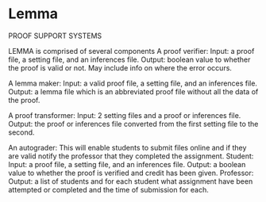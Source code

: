 # Lemma
PROOF SUPPORT SYSTEMS

LEMMA is comprised of several components
A proof verifier:
	Input:	a proof file, a setting file, and an inferences
			file.
	Output:	boolean value to whether the proof is valid or not.
			May include info on where the error occurs.

A lemma maker:
	Input:	a valid proof file, a setting file, and an
			inferences file.
	Output:	a lemma file which is an abbreviated proof file
			without all the data of the proof.

A proof transformer:
	Input:	2 setting files and a proof or inferences file.
	Output:	the proof or inferences file converted from the
			first setting file to the second.

An autograder:
	This will enable students to submit files online and if they are valid notify the professor that they completed the assignment.
	Student:
		Input:	a proof file, a setting file, and an
				inferences file.
		Output:	a boolean value to whether the proof is
				verified and credit has been given.
	Professor:
		Output:	a list of students and for each student what
				assignment have been attempted or completed and
				the time of submission for each.